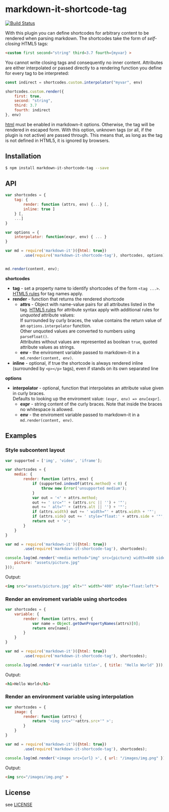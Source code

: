# markdown-it-shortcode-tag

[![Build Status](https://travis-ci.org/ccprog/markdown-it-shortcode-tag.svg?branch=master)](https://travis-ci.org/ccprog/markdown-it-shortcode-tag)

With this plugin you can define shortcodes for arbitrary content to be rendered when parsing
markdown. The shortcodes take the form of _self-closing_ HTML5 tags:

```html
<custom first second="string" third=3.7 fourth={myvar} >
```

You cannot write closing tags and consequently no inner content. Attributes are either
interpolated or passed directly to a rendering function you define for every tag to be
interpreted:

```js
const indirect = shortcodes.custom.interpolator("myvar", env)

shortcodes.custom.render({
    first: true,
    second: "string",
    third: 3.7
    fourth: indirect
}, env)
```

[html][1] must be enabled in markdown-it options. Otherwise, the tag will be rendered in
escaped form. With this option, unknown tags (or all, if the plugin is not active) are passed
through. This means that, as long as the tag is not defined in HTML5, it is ignored by browsers.

## Installation

```bash
$ npm install markdown-it-shortcode-tag --save
```


## API

```js
var shortcodes = {
    tag: {
        render: function (attrs, env) {...} [,
        inline: true ]
    } [,
    ...]
}

var options = {
    interpolator: function(expr, env) { ... }
}

var md = require('markdown-it')({html: true})
        .use(require('markdown-it-shortcode-tag'), shortcodes, options);


md.render(content, env);
```

__shortcodes__
- __tag__ - set a property name to identify shortcodes of the form `<tag ...>`. [HTML5 rules][2]
  for tag names apply.
- __render__ - function that returns the rendered shortcode
  - __attrs__ - Object with name-value pairs for all attributes listed in the tag.
    [HTML5 rules][3] for attribute syntax apply with additional rules for _unquoted_ attribute values:  
    If surrounded by curly braces, the value contains the return value of an `options.interpolator`
    function.  
    Other unquoted values are converted to numbers using `parseFloat()`.  
    Attributes without values are represented as boolean `true`, quoted attribute values as strings.
  - __env__ - the enviroment variable passed to markdown-it in a `md.render(content, env)`.
- __inline__ - optional, if true the shortcode is always rendered inline (surrounded by
  `<p></p>` tags), even if stands on its own separated line

__options__
- __interpolator__ - optional, function that interpolates an attribute value given in curly braces.  
  Defaults to looking up the enviroment value: `(expr, env) => env[expr]`.
  - __expr__ - string content of the curly braces. Note that inside the braces no whitespace is allowed.
  - __env__ - the enviroment variable passed to markdown-it in a `md.render(content, env)`.

## Examples

### Style subcontent layout

```js
var supported = ['img', 'video', 'iframe'];

var shortcodes = {
    media: {
        render: function (attrs, env) {
            if (supported.indexOf(attrs.method) < 0) {
                throw new Error('unsupported medium');
            }
            var out = '<' + attrs.method;
            out += ' src="' + (attrs.src || '') + '"';
            out += ' alt="' + (attrs.alt || '') + '"';
            if (attrs.width) out += ' width="' + attrs.width + '"';
            if (attrs.side) out += ' style="float:' + attrs.side + '"';
            return out + '>';
        }
    }
}

var md = require('markdown-it')({html: true})
        .use(require('markdown-it-shortcode-tag'), shortcodes);

console.log(md.render('<media method="img" src={picture} width=400 side="left">', {
    picture: "assets/picture.jpg"
}));
```

Output:

```html
<img src="assets/picture.jpg" alt="" width="400" style="float:left">
```

### Render an enviroment variable using shortcodes

```js
var shortcodes = {
    variable: {
        render: function (attrs, env) {
            var name = Object.getOwnPropertyNames(attrs)[0];
            return env[name];
        }
    }
}

var md = require('markdown-it')({html: true})
        .use(require('markdown-it-shortcode-tag'), shortcodes);

console.log(md.render('# <variable title>', { title: "Hello World" }));
```

Output:

```html
<h1>Hello World</h1>
```

### Render an environment variable using interpolation

```js
var shortcodes = {
    image: {
        render: function (attrs) {
            return '<img src="'+attrs.src+'" >';
        }
    }
}

var md = require('markdown-it')({html: true})
        .use(require('markdown-it-shortcode-tag'), shortcodes);

console.log(md.render('<image src={url} >', { url: "/images/img.png" }));
```

Output:

```html
<img src="/images/img.png" >
```

## License

see [LICENSE](https://github.com/ccprog/markdown-it-shortcode-tag/blob/master/LICENSE)

[1]: https://github.com/markdown-it/markdown-it#init-with-presets-and-options
[2]: https://html.spec.whatwg.org/multipage/syntax.html#start-tags
[3]: https://html.spec.whatwg.org/multipage/syntax.html#syntax-attributes